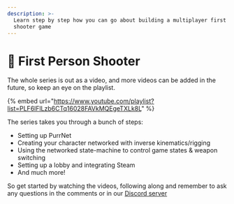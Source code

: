 ```yaml
---
description: >-
  Learn step by step how you can go about building a multiplayer first person
  shooter game
---
```


# 🔫 First Person Shooter

The whole series is out as a video, and more videos can be added in the future, so keep an eye on the playlist.

{% embed url="https://www.youtube.com/playlist?list=PLF6lFlLzb6CTq16028FAVkMQEgeTXLk8L" %}

The series takes you through a bunch of steps:

* Setting up PurrNet
* Creating your character networked with inverse kinematics/rigging
* Using the networked state-machine to control game states & weapon switching
* Setting up a lobby and integrating Steam
* And much more!

So get started by watching the videos, following along and remember to ask any questions in the comments or in our [Discord server](https://discord.gg/HnNKdkq9ta)
